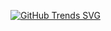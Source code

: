 
[![GitHub Trends SVG](https://api.githubtrends.io/user/svg/safwaan-menk/langs)](https://githubtrends.io)
